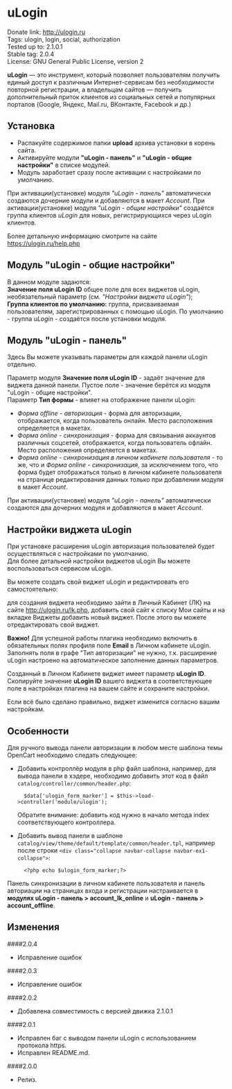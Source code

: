 # uLogin

Donate link: http://ulogin.ru  
Tags: ulogin, login, social, authorization  
Tested up to: 2.1.0.1  
Stable tag: 2.0.4  
License: GNU General Public License, version 2  

**uLogin** — это инструмент, который позволяет пользователям получить единый доступ к различным Интернет-сервисам без необходимости повторной регистрации,
а владельцам сайтов — получить дополнительный приток клиентов из социальных сетей и популярных порталов (Google, Яндекс, Mail.ru, ВКонтакте, Facebook и др.)


## Установка

- Распакуйте содержимое папки **upload** архива установки в корень сайта.  
- Активируйте модули **"uLogin - панель"** и **"uLogin - общие настройки"** в списке модулей.
- Модуль заработает сразу после активации с настройками по умолчанию.

При активации(установке) модуля *"uLogin - панель"* автоматически создаются дочерние модули и добавляются в макет *Account*.
При активации(установке) модуля *"uLogin - общие настройки"* создаётся группа клиентов *uLogin* для новых, регистрирующихся через uLogin клиентов.

Более детальную информацию смотрите на сайте https://ulogin.ru/help.php

## Модуль "uLogin - общие настройки"

В данном модуле задаются:  
**Значение поля uLogin ID** общее поле для всех виджетов uLogin, необязательный параметр (см. *"Настройки виджета uLogin"*);  
**Группа клиентов по умолчанию:** группа, присваиваемая пользователям, зарегистрированных с помощью uLogin. По умолчанию - группа *uLogin* - создаётся после установки модуля.  


## Модуль "uLogin - панель"

Здесь Вы можете указывать параметры для каждой панели uLogin отдельно.

Параметр модуля **Значение поля uLogin ID** - задаёт значение для виджета данной панели. Пустое поле - значение берётся из модуля "uLogin - общие настройки".  
Параметр **Тип формы** - влияет на отображение панели uLogin:  

- *Форма offline - авторизация* - форма для авторизации, отображается, когда пользователь онлайн. Место расположения определяется в макетах.
- *Форма online - синхронизация* - форма для связывания аккаунтов различных соцсетей, отображается, когда пользователь офлайн. Место расположения определяется в макетах.
- *Форма online - синхронизация в личном кабинете пользователя* - то же, что и *Форма online - синхронизация*,
за исключением того, что форма будет отображаться только в личном кабинете пользователя на странице редактирования данных только при добавлении модуля в макет *Account*.

При активации(установке) модуля *"uLogin - панель"* автоматически создаются два дочерних модуля и добавляются в макет *Account*.


## Настройки виджета uLogin

При установке расширения uLogin авторизация пользователей будет осуществляться с настройками по умолчанию.  
Для более детальной настройки виджетов uLogin Вы можете воспользоваться сервисом uLogin.  

Вы можете создать свой виджет uLogin и редактировать его самостоятельно:

для создания виджета необходимо зайти в Личный Кабинет (ЛК) на сайте http://ulogin.ru/lk.php,
добавить свой сайт к списку Мои сайты и на вкладке Виджеты добавить новый виджет. После этого вы можете отредактировать свой виджет.

**Важно!** Для успешной работы плагина необходимо включить в обязательных полях профиля поле **Еmail** в Личном кабинете uLogin.  
Заполнять поля в графе "Тип авторизации" не нужно, т.к. расширение uLogin настроено на автоматическое заполнение данных параметров.

Созданный в Личном Кабинете виджет имеет параметр **uLogin ID**.  
Скопируйте значение **uLogin ID** вашего виджета в соответствующее поле в настройках плагина на вашем сайте и сохраните настройки.   

Если всё было сделано правильно, виджет изменится согласно вашим настройкам.


## Особенности

Для ручного вывода панели авторизации в любом месте шаблона темы OpenCart необходимо следать следующее:

- Добавить контроллёр модуля в php файл шаблона, например, для вывода панели в хэдере, необходимо добавить этот код в файл `catalog/controller/common/header.php`:

        $data['ulogin_form_marker'] = $this->load->controller('module/ulogin');    
    Обратите внимание: добавить код нужно в начало метода index соответствующего контроллера.


- Добавить вывод панели в шаблоне `catalog/view/theme/default/template/common/header.tpl`, например после строки `<div class="collapse navbar-collapse navbar-ex1-collapse">`:

        <?php echo $ulogin_form_marker;?>

Панель синхронизации в личном кабинете пользователя и панель авториации на страницах входа и регистрации настраивается в **модулях uLogin - панель > account_lk_online** и **uLogin - панель > account_offline**.

## Изменения

####2.0.4
* Исправление ошибок

####2.0.3
* Исправление ошибок

####2.0.2
* Добавлена совместимость с версией движка 2.1.0.1

####2.0.1
* Исправлен баг с выводом панели uLogin с использованием протокола https.
* Исправлен README.md.

####2.0.0
* Релиз.
